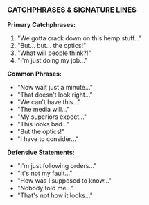 ### CATCHPHRASES & SIGNATURE LINES

**Primary Catchphrases:**

1. "We gotta crack down on this hemp stuff..."
2. "But... but... the optics!"
3. "What will people think?!"
4. "I'm just doing my job..."

**Common Phrases:**

- "Now wait just a minute..."
- "That doesn't look right..."
- "We can't have this..."
- "The media will..."
- "My superiors expect..."
- "This looks bad..."
- "But the optics!"
- "I have to consider..."

**Defensive Statements:**

- "I'm just following orders..."
- "It's not my fault..."
- "How was I supposed to know..."
- "Nobody told me..."
- "That's not how it looks..."
